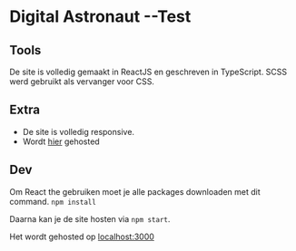 # Digital Astronaut --Test
## Tools
De site is volledig gemaakt in ReactJS en geschreven in TypeScript. SCSS werd gebruikt als vervanger voor CSS.

## Extra
 - De site is volledig responsive.
 -  Wordt [hier](https://digital-astronaut-test.netlify.app/) gehosted

## Dev
Om React the gebruiken moet je alle packages downloaden met dit command.
`npm install`

Daarna kan je de site hosten via `npm start`. 

Het wordt gehosted op [localhost:3000](localhost:3000)
